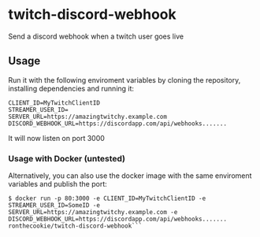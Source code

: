 # twitch-discord-webhook
Send a discord webhook when a twitch user goes live

## Usage
Run it with the following enviroment variables by cloning the repository, installing dependencies and running it:
```
CLIENT_ID=MyTwitchClientID
STREAMER_USER_ID=
SERVER_URL=https://amazingtwitchy.example.com
DISCORD_WEBHOOK_URL=https://discordapp.com/api/webhooks.......
```
It will now listen on port 3000
### Usage with Docker (untested)
Alternatively, you can also use the docker image with the same enviroment variables and publish the port:
```shell
$ docker run -p 80:3000 -e CLIENT_ID=MyTwitchClientID -e STREAMER_USER_ID=SomeID -e SERVER_URL=https://amazingtwitchy.example.com -e  DISCORD_WEBHOOK_URL=https://discordapp.com/api/webhooks.......
ronthecookie/twitch-discord-webhook```